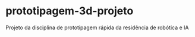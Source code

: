 # prototipagem-3d-projeto
Projeto da disciplina de prototipagem rápida da residência de robótica e IA
